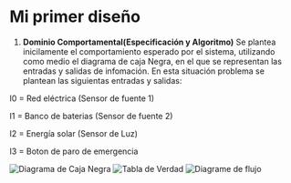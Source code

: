 # Mi primer diseño 
1. **Dominio Comportamental(Especificación y Algoritmo)**
Se plantea inicilamente el comportamiento esperado por el sistema, utilizando como medio el diagrama de caja Negra, en el que se representan las entradas y salidas de infomación. En esta situación problema se plantean las siguientas entradas y salidas:

I0 = Red eléctrica (Sensor de fuente 1)

I1 = Banco de baterias (Sensor de fuente 2)

I2 = Energía solar (Sensor de Luz)

I3 = Boton de paro de emergencia 

![Diagrama de Caja Negra](https://github.com/JeredyBeltran/Images/blob/main/Caja%20(2).png?raw=true)
![Tabla de Verdad](https://github.com/JeredyBeltran/Images/blob/main/Tabla.png?raw=true)
![Diagrame de flujo](https://github.com/JeredyBeltran/Images/blob/main/Diagrama.png?raw=true)
